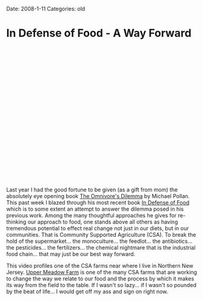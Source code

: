 Date: 2008-1-11
Categories: old

# In Defense of Food - A Way Forward

<object width="425" height="355"><param name="movie" value="http://www.youtube.com/v/nPh1S2bN4C8&rel=1"></param><param name="wmode" value="transparent"></param><embed src="http://www.youtube.com/v/nPh1S2bN4C8&rel=1" type="application/x-shockwave-flash" wmode="transparent" width="425" height="355"></embed></object>

Last year I had the good fortune to be given (as a gift from mom) the absolutely eye opening book <a href="http://www.amazon.com/Omnivores-Dilemma-Natural-History-Meals/dp/0143038583/ref=sr_1_2?ie=UTF8&amp;s=books&amp;qid=1200105410&amp;sr=1-2">The Omnivore's Dilemma</a> by Michael Pollan.  This past week I blazed through his most recent book <a href="http://www.amazon.com/exec/obidos/ASIN/1594201455/ref=nosim/librarythin08-20">In Defense of Food</a> which is to some extent an attempt to answer the dilemma posed in his previous work.  Among the many thoughtful approaches he gives for re-thinking our approach to food, one stands above all others as having tremendous potential to effect real change not just in our diets, but in our communities.  That is Community Supported Agriculture (CSA).  To break the hold of the supermarket... the monoculture... the feedlot... the antibiotics... the pesticides... the fertilizers... the chemical nightmare that is the industrial food chain... that may just be our best way forward.

This video profiles one of the CSA farms near where I live in Northern New Jersey. <a href="http://www.uppermeadowfarm.com">Upper Meadow Farm</a> is one of the many CSA farms that are working to change the way we relate to our food and the process by which it makes its way from the field to the table.  If I wasn't so lazy... if I wasn't so pounded by the beat of life... I would get off my ass and sign on right now.
